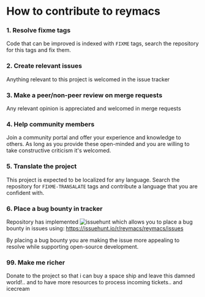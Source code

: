 # How to contribute to reymacs

### 1. Resolve fixme tags

Code that can be improved is indexed with `FIXME` tags, search the repository for this tags and fix them.

### 2. Create relevant issues

Anything relevant to this project is welcomed in the issue tracker

### 3. Make a peer/non-peer review on merge requests

Any relevant opinion is appreciated and welcomed in merge requests

### 4. Help community members

Join a community portal and offer your experience and knowledge to others. As long as you provide these open-minded and you are willing to take constructive criticism it's welcomed.

### 5. Translate the project

This project is expected to be localized for any language. Search the repository for `FIXME-TRANSALATE` tags and contribute a language that you are confident with.

### 6. Place a bug bounty in tracker

Repository has implemented ![issuehunt](https://issuehunt.io/) which allows you to place a bug bounty in issues using: https://issuehunt.io/r/reymacs/reymacs/issues

By placing a bug bounty you are making the issue more appealing to resolve while supporting open-source development.

### 99. Make me richer

Donate to the project so that i can buy a space ship and leave this damned world!.. and to have more resources to process incoming tickets.. and icecream
